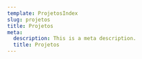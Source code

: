 ```yaml
---
template: ProjetosIndex
slug: projetos
title: Projetos
meta:
  description: This is a meta description.
  title: Projetos
---
```

